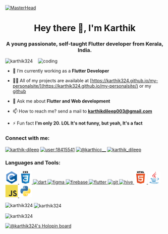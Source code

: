 [![MasterHead](https://wallpaperaccess.com/full/2471283.gif)](https://karthik324.github.io/my-personalsite/)
<h1 align="center">Hey there 👋, I'm Karthik</h1>
<h3 align="center">A young passionate, self-taught Flutter developer from Kerala, India.</h3>
<img align="right" alt="coding" width="400" src="https://res.cloudinary.com/practicaldev/image/fetch/s--R5KgC1bh--/c_limit%2Cf_auto%2Cfl_progressive%2Cq_66%2Cw_880/https://dev-to-uploads.s3.amazonaws.com/i/oi2rwsde00xo9ou6jwsl.gif">

<p align="left"> <img src="https://komarev.com/ghpvc/?username=karthik324&label=Profile%20views&color=0e75b6&style=flat" alt="karthik324" /> </p>

- 🌱 I’m currently working as a **Flutter Developer**

- 👨‍💻 All of my projects are available at [https://karthik324.github.io/my-personalsite/](https://karthik324.github.io/my-personalsite/) or my [github](https://github.com/karthik324)

- 💬 Ask me about **Flutter and Web development**

- 📫 How to reach me? send a mail to **karthikdileep003@gmail.com**

- ⚡ Fun fact **I'm only 20. LOL It's not funny, but yeah, It's a fact**

<h3 align="left">Connect with me:</h3>
<p align="left">
<a href="https://www.linkedin.com/in/karthik-dileep-381648213/" target="blank"><img align="center" src="https://raw.githubusercontent.com/rahuldkjain/github-profile-readme-generator/master/src/images/icons/Social/linked-in-alt.svg" alt="karthik-dileep" height="30" width="40" /></a>
<a href="https://stackoverflow.com/users/18415541/karthik-dileep" target="blank"><img align="center" src="https://raw.githubusercontent.com/rahuldkjain/github-profile-readme-generator/master/src/images/icons/Social/stack-overflow.svg" alt="user:18415541" height="30" width="40" /></a>
<a href="https://instagram.com/karthicc__?igshid=YmMyMTA2M2Y=" target="blank"><img align="center" src="https://raw.githubusercontent.com/rahuldkjain/github-profile-readme-generator/master/src/images/icons/Social/instagram.svg" alt="@karthicc__" height="30" width="40" /></a>
<a href="https://dribbble.com/Karthik_Dileep" target="blank"><img align="center" src="https://raw.githubusercontent.com/rahuldkjain/github-profile-readme-generator/master/src/images/icons/Social/dribbble.svg" alt="karthik_dileep" height="30" width="40" /></a>
</p>

<h3 align="left">Languages and Tools:</h3>
<p align="left"> <a href="https://www.cprogramming.com/" target="_blank" rel="noreferrer"> <img src="https://raw.githubusercontent.com/devicons/devicon/master/icons/c/c-original.svg" alt="c" width="40" height="40"/> </a> <a href="https://www.w3schools.com/css/" target="_blank" rel="noreferrer"> <img src="https://raw.githubusercontent.com/devicons/devicon/master/icons/css3/css3-original-wordmark.svg" alt="css3" width="40" height="40"/> </a> <a href="https://dart.dev" target="_blank" rel="noreferrer"> <img src="https://www.vectorlogo.zone/logos/dartlang/dartlang-icon.svg" alt="dart" width="40" height="40"/> </a> <a href="https://www.figma.com/" target="_blank" rel="noreferrer"> <img src="https://www.vectorlogo.zone/logos/figma/figma-icon.svg" alt="figma" width="40" height="40"/> </a> <a href="https://firebase.google.com/" target="_blank" rel="noreferrer"> <img src="https://www.vectorlogo.zone/logos/firebase/firebase-icon.svg" alt="firebase" width="40" height="40"/> </a> <a href="https://flutter.dev" target="_blank" rel="noreferrer"> <img src="https://www.vectorlogo.zone/logos/flutterio/flutterio-icon.svg" alt="flutter" width="40" height="40"/> </a> <a href="https://git-scm.com/" target="_blank" rel="noreferrer"> <img src="https://www.vectorlogo.zone/logos/git-scm/git-scm-icon.svg" alt="git" width="40" height="40"/> </a> <a href="https://hive.apache.org/" target="_blank" rel="noreferrer"> <img src="https://www.vectorlogo.zone/logos/apache_hive/apache_hive-icon.svg" alt="hive" width="40" height="40"/> </a> <a href="https://www.w3.org/html/" target="_blank" rel="noreferrer"> <img src="https://raw.githubusercontent.com/devicons/devicon/master/icons/html5/html5-original-wordmark.svg" alt="html5" width="40" height="40"/> </a> <a href="https://www.java.com" target="_blank" rel="noreferrer"> <img src="https://raw.githubusercontent.com/devicons/devicon/master/icons/java/java-original.svg" alt="java" width="40" height="40"/> </a> <a href="https://developer.mozilla.org/en-US/docs/Web/JavaScript" target="_blank" rel="noreferrer"> <img src="https://raw.githubusercontent.com/devicons/devicon/master/icons/javascript/javascript-original.svg" alt="javascript" width="40" height="40"/> </a> <a href="https://www.python.org" target="_blank" rel="noreferrer"> <img src="https://raw.githubusercontent.com/devicons/devicon/master/icons/python/python-original.svg" alt="python" width="40" height="40"/> </a> </p>

<p><img align="left" src="https://github-readme-stats.vercel.app/api/top-langs?username=karthik324&show_icons=true&locale=en&layout=compact" alt="karthik324" /></p>

<p>&nbsp;<img align="center" src="https://github-readme-stats.vercel.app/api?username=karthik324&show_icons=true&locale=en" alt="karthik324" /></p>

<p><img align="center" src="https://github-readme-streak-stats.herokuapp.com/?user=karthik324&" alt="karthik324" /></p>

[![@karthik324's Holopin board](https://holopin.me/karthik324)](https://holopin.io/@karthik324)
